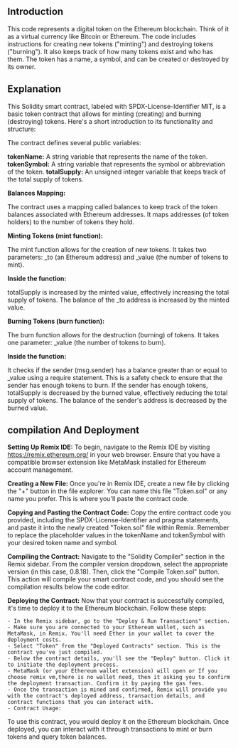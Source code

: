## Introduction 

This code represents a digital token on the Ethereum blockchain. Think of it as a virtual currency like Bitcoin or Ethereum. The code includes instructions for creating new tokens ("minting") and destroying tokens ("burning"). It also keeps track of how many tokens exist and who has them. The token has a name, a symbol, and can be created or destroyed by its owner.

## Explanation 

This Solidity smart contract, labeled with SPDX-License-Identifier MIT, is a basic token contract that allows for minting (creating) and burning (destroying) tokens. Here's a short introduction to its functionality and structure:

The contract defines several public variables:

**tokenName:** A string variable that represents the name of the token.
**tokenSymbol:** A string variable that represents the symbol or abbreviation of the token.
**totalSupply:** An unsigned integer variable that keeps track of the total supply of tokens.

**Balances Mapping:**

The contract uses a mapping called balances to keep track of the token balances associated with Ethereum addresses. It maps addresses (of token holders) to the number of tokens they hold.

**Minting Tokens (mint function):**

The mint function allows for the creation of new tokens.
It takes two parameters: _to (an Ethereum address) and _value (the number of tokens to mint).

**Inside the function:**

totalSupply is increased by the minted value, effectively increasing the total supply of tokens.
The balance of the _to address is increased by the minted value.

**Burning Tokens (burn function):**

The burn function allows for the destruction (burning) of tokens.
It takes one parameter: _value (the number of tokens to burn).

**Inside the function:**

It checks if the sender (msg.sender) has a balance greater than or equal to _value using a require statement. This is a safety check to ensure that the sender has enough tokens to burn.
If the sender has enough tokens, totalSupply is decreased by the burned value, effectively reducing the total supply of tokens.
The balance of the sender's address is decreased by the burned value.

## compilation And Deployment  


**Setting Up Remix IDE:**
To begin, navigate to the Remix IDE by visiting https://remix.ethereum.org/ in your web browser. Ensure that you have a compatible browser extension like MetaMask installed for Ethereum account management.

**Creating a New File:**
Once you're in Remix IDE, create a new file by clicking the "+" button in the file explorer. You can name this file "Token.sol" or any name you prefer. This is where you'll paste the contract code.

**Copying and Pasting the Contract Code:**
Copy the entire contract code you provided, including the SPDX-License-Identifier and pragma statements, and paste it into the newly created "Token.sol" file within Remix. Remember to replace the placeholder values in the tokenName and tokenSymbol with your desired token name and symbol.

**Compiling the Contract:**
Navigate to the "Solidity Compiler" section in the Remix sidebar. From the compiler version dropdown, select the appropriate version (in this case, 0.8.18). Then, click the "Compile Token.sol" button. This action will compile your smart contract code, and you should see the compilation results below the code editor.

**Deploying the Contract:**
Now that your contract is successfully compiled, it's time to deploy it to the Ethereum blockchain. Follow these steps:

```
- In the Remix sidebar, go to the "Deploy & Run Transactions" section.
- Make sure you are connected to your Ethereum wallet, such as MetaMask, in Remix. You'll need Ether in your wallet to cover the deployment costs.
- Select "Token" from the "Deployed Contracts" section. This is the contract you've just compiled.
- Below the contract details, you'll see the "Deploy" button. Click it to initiate the deployment process.
- MetaMask (or your Ethereum wallet extension) will open or If you choose remix vm,there is no wallet need, then it asking you to confirm the deployment transaction. Confirm it by paying the gas fees.
- Once the transaction is mined and confirmed, Remix will provide you with the contract's deployed address, transaction details, and contract functions that you can interact with.
- Contract Usage:
```

To use this contract, you would deploy it on the Ethereum blockchain. Once deployed, you can interact with it through transactions to mint or burn tokens and query token balances.
